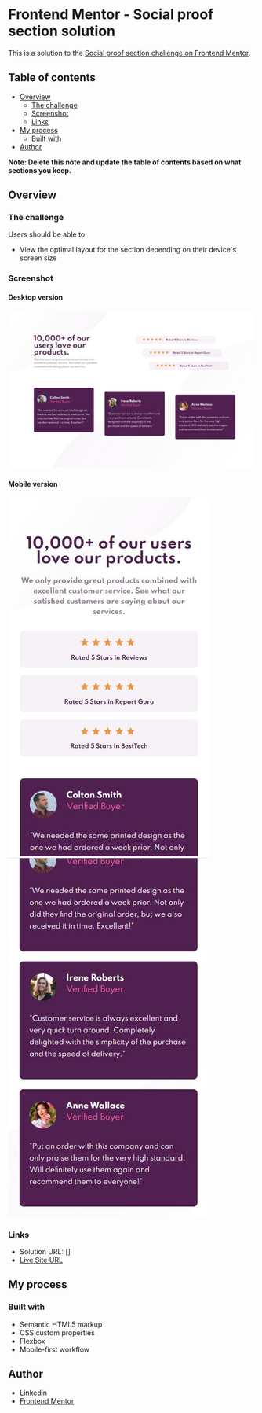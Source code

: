 # Frontend Mentor - Social proof section solution

This is a solution to the [Social proof section challenge on Frontend Mentor](https://www.frontendmentor.io/challenges/social-proof-section-6e0qTv_bA). 

## Table of contents

- [Overview](#overview)
  - [The challenge](#the-challenge)
  - [Screenshot](#screenshot)
  - [Links](#links)
- [My process](#my-process)
  - [Built with](#built-with)
- [Author](#author)

**Note: Delete this note and update the table of contents based on what sections you keep.**

## Overview

### The challenge

Users should be able to:

- View the optimal layout for the section depending on their device's screen size

### Screenshot

#### Desktop version
![desktop version screenshot](/images/desktop-screenshot.JPG) 

#### Mobile version
![mobile version screenshot](/images/mobile-screenshot1.JPG)
![mobile version screenshot](/images/mobile-screenshot2.JPG)

### Links

- Solution URL: []
- [Live Site URL](https://gchiquetto.github.io/Social-Proof-Section/)

## My process

### Built with

- Semantic HTML5 markup
- CSS custom properties
- Flexbox
- Mobile-first workflow

## Author

- [Linkedin](https://www.linkedin.com/in/gabriela-chiquetto-b6917533/)
- [Frontend Mentor](https://www.frontendmentor.io/profile/gchiquetto)

